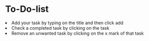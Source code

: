 # To-Do-list

<li>Add your task by typing on the title and then click add</li>
<li>Check a completed task by clicking on the task</li>
<li>Remove an unwanted task by clicking on the x mark of that task</li>
